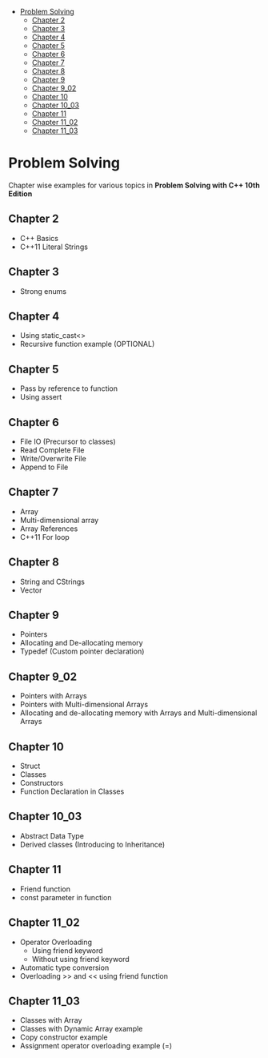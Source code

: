 - [Problem Solving](#Problem-Solving)
  - [Chapter 2](#Chapter-2)
  - [Chapter 3](#Chapter-3)
  - [Chapter 4](#Chapter-4)
  - [Chapter 5](#Chapter-5)
  - [Chapter 6](#Chapter-6)
  - [Chapter 7](#Chapter-7)
  - [Chapter 8](#Chapter-8)
  - [Chapter 9](#Chapter-9)
  - [Chapter 9_02](#Chapter-902)
  - [Chapter 10](#Chapter-10)
  - [Chapter 10_03](#Chapter-1003)
  - [Chapter 11](#Chapter-11)
  - [Chapter 11_02](#Chapter-1102)
  - [Chapter 11_03](#Chapter-1103)

# Problem Solving

Chapter wise examples for various topics in **Problem Solving with C++ 10th Edition**

## Chapter 2

- C++ Basics
- C++11 Literal Strings

## Chapter 3

- Strong enums

## Chapter 4

- Using static_cast<>
- Recursive function example (OPTIONAL)

## Chapter 5

- Pass by reference to function
- Using assert

## Chapter 6

- File IO (Precursor to classes)
- Read Complete File
- Write/Overwrite File
- Append to File

## Chapter 7

- Array
- Multi-dimensional array
- Array References
- C++11 For loop

## Chapter 8

- String and CStrings
- Vector

## Chapter 9

- Pointers
- Allocating and De-allocating memory
- Typedef (Custom pointer declaration)

## Chapter 9_02

- Pointers with Arrays
- Pointers with Multi-dimensional Arrays
- Allocating and de-allocating memory with Arrays and Multi-dimensional Arrays

## Chapter 10

- Struct
- Classes
- Constructors
- Function Declaration in Classes

## Chapter 10_03

- Abstract Data Type
- Derived classes (Introducing to Inheritance)

## Chapter 11

- Friend function
- const parameter in function

## Chapter 11_02

- Operator Overloading
  - Using friend keyword
  - Without using friend keyword
- Automatic type conversion
- Overloading >> and  << using friend function

## Chapter 11_03

- Classes with Array
- Classes with Dynamic Array example
- Copy constructor example
- Assignment operator overloading example (=)
